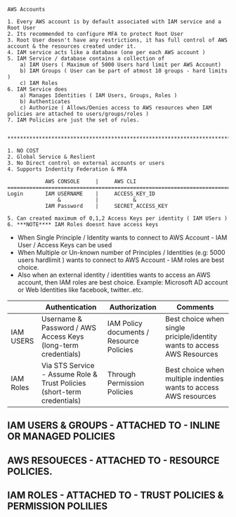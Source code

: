 ```
AWS Accounts

1. Every AWS account is by default associated with IAM service and a Root User
2. Its recommended to configure MFA to protect Root User
3. Root User doesn't have any restrictions, it has full control of AWS account & the resources created under it.
4. IAM service acts like a database (one per each AWS account )
5. IAM Service / database contains a collection of
    a) IAM Users ( Maximum of 5000 Users hard limit per AWS Account)
    b) IAM Groups ( User can be part of atmost 10 groups - hard limits )
    c) IAM Roles 
6. IAM Service does
    a) Manages Identities ( IAM Users, Groups, Roles )
    b) Authenticates 
    c) Authorize ( Allows/Denies access to AWS resources when IAM policies are attached to users/groups/roles )
7. IAM Policies are just the set of rules.


**********************************************************************************

1. NO COST
2. Global Service & Reslient
3. No Direct control on external accounts or users
4. Supports Indentity Federation & MFA

            AWS CONSOLE     |     AWS CLI
==================================================================================
Login       IAM USERNAME    |     ACCESS_KEY_ID
                &           |           &
            IAM Password    |     SECRET_ACCESS_KEY
            
5. Can created maximum of 0,1,2 Access Keys per identity ( IAM USers )
6. ***NOTE**** IAM Roles doesnt have access keys

```

* When Single Principle / Identity wants to connect to AWS Account -  IAM User / Access Keys can be used
* When Multiple or Un-known number of Principles / Identities (e.g: 5000 users hardlimit ) wants to connect to AWS Account  -  IAM roles are best choice.
* Also when an external identity / identities wants to access an AWS account, then IAM roles are best choice. 
    Example: Microsoft AD account or Web Identities like facebook, twitter..etc.
    
|                |Authentication                          |Authorization                         |Comments |
|----------------|-------------------------------|-----------------------------|-------------------------------------|
|IAM USERS       | Username & Password / AWS Access Keys (long-term credentials)  | IAM Policy documents / Resource Policies | Best choice when single priciple/identity wants to access AWS Resources |
|IAM Roles       | Via STS Service - Assume Role & Trust Policies (short-term credentials) | Through Permission Policies | Best choice when multiple indenties wants to access AWS resources |
    
## IAM USERS & GROUPS - ATTACHED TO - INLINE OR MANAGED POLICIES
## AWS RESOUECES - ATTACHED TO - RESOURCE POLICIES.
## IAM ROLES - ATTACHED TO - TRUST POLICIES & PERMISSION POLILIES
